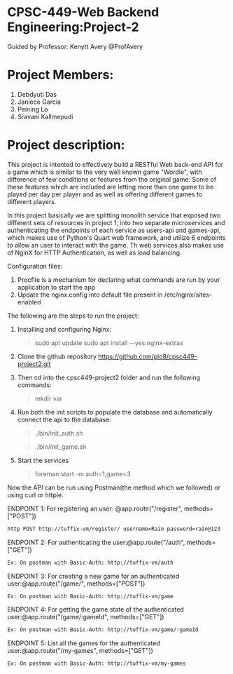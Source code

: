 # CPSC-449-Web Backend Engineering:Project-2

Guided by Professor: Kenytt Avery @ProfAvery

# Project Members:

1. Debdyuti Das
2. Janiece Garcia
3. Peining Lo
4. Sravani Kallmepudi

# Project description: 

This project is intented to effectively build a RESTful Web back-end API for a game which is similar to the very well known game "Wordle", with difference of few conditions or features from the original game. Some of these features which are included are letting more than one game to be played per day per player and as well as offering different games to different players.

In this project basically we are splitting monolith service that exposed two different sets of resources in project 1, into two separate microservices and authenticating the endpoints of each service as users-api and games-api, which makes use of Python's Quart web framework, and utilize 6 endpoints to allow an user to interact with the game. Th web services also makes use of NginX for HTTP Authentication, as well as load balancing.

Configuration files:
1. Procfile is a mechanism for declaring what commands are run by your application to start the app 
2. Update the nginx.config into default file present in /etc/nginx/sites-enabled

The following are the steps to run the project:
1. Installing and configuring Nginx:
    > sudo apt update
    > sudo apt install --yes nginx-extras
2. Clone the github repository https://github.com/plo8/cpsc449-project2.git
3. Then cd into the cpsc449-project2 folder and run the following commands:
    > mkdir var
3. Run both the init scripts to populate the database and automatically connect the api to the database. 
    > ./bin/init_auth.sh
    
    > ./bin/init_game.sh
4. Start the services    
    > foreman start -m auth=1,game=3   
    
Now the API can be run using Postman(the method which we followed) or using curl or httpie.

ENDPOINT 1:
For registering an user: @app.route("/register", methods=["POST"])
```bash
http POST http://tuffix-vm/register/ username=Rain password=rain@123
```
ENDPOINT 2:
For authenticating the user:@app.route("/auth", methods=["GET"])
```bash
Ex: On postman with Basic-Auth: http://tuffix-vm/auth
```

ENDPOINT 3: 
For creating a new game for an authenticated user:@app.route("/game/", methods=["POST"])
```bash
Ex: On postman with Basic-Auth: http://tuffix-vm/game
```
ENDPOINT 4:
For getting the game state of the authenticated user:@app.route("/game/:gameId", methods=["GET"])
```bash
Ex: On postman with Basic-Auth: http://tuffix-vm/game/:gameId
```
 
ENDPOINT 5:
List all the games for the authenticated user:@app.route("/my-games", methods=["GET"])
```bash
Ex: On postman with Basic-Auth: http://tuffix-vm/my-games  
